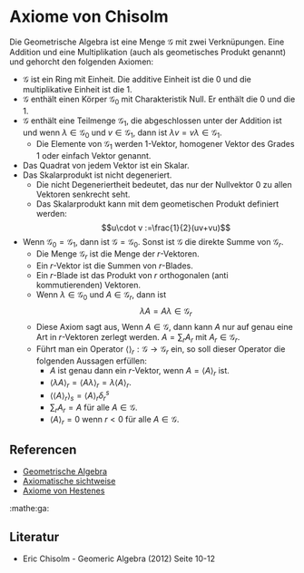 # Axiome von Chisolm

Die Geometrische Algebra ist eine Menge $\mathscr{G}$ mit zwei Verknüpungen.
Eine Addition und eine Multiplikation (auch als geometisches Produkt genannt)
und gehorcht den folgenden Axiomen:

- $\mathscr{G}$ ist ein Ring mit Einheit. Die additive Einheit ist die $0$ und
  die multiplikative Einheit ist die $1$.
- $\mathscr{G}$ enthält einen Körper $\mathscr{G}_0$ mit Charakteristik Null.
  Er enthält die $0$ und die $1$.
- $\mathscr{G}$ enthält eine Teilmenge $\mathscr{G}_1$, die abgeschlossen unter
  der Addition ist und wenn $\lambda\in\mathscr{G}_0$ und $v\in\mathscr{G}_1$,
  dann ist $\lambda v=v\lambda\in\mathscr{G}_1$.
  - Die Elemente von $\mathscr{G}_1$ werden $1$-Vektor, homogener Vektor des
    Grades $1$ oder einfach Vektor genannt.
- Das Quadrat von jedem Vektor ist ein Skalar.
- Das Skalarprodukt ist nicht degeneriert.
  - Die nicht Degeneriertheit bedeutet, das nur der Nullvektor $0$ zu allen
    Vektoren senkrecht seht.
  - Das Skalarprodukt kann mit dem geometischen Produkt definiert werden:
    $$u\cdot v :=\frac{1}{2}(uv+vu)$$
- Wenn $\mathscr{G}_0=\mathscr{G}_1$, dann ist $\mathscr{G}=\mathscr{G}_0$.
  Sonst ist $\mathscr{G}$ die direkte Summe von $\mathscr{G}_r$.
  - Die Menge $\mathscr{G}_r$ ist die Menge der $r$-Vektoren.
  - Ein $r$-Vektor ist die Summen von $r$-Blades.
  - Ein $r$-Blade ist das Produkt von $r$ orthogonalen (anti kommutierenden)
    Vektoren.
  - Wenn $\lambda\in\mathscr{G}_0$ und $A\in\mathscr{G}_r$,
    dann ist
    $$\lambda A=A\lambda\in\mathscr{G}_r$$
  - Diese Axiom sagt aus, Wenn $A\in\mathscr{G}$, dann kann $A$ nur auf genau
    eine Art in $r$-Vektoren zerlegt werden. $A=\sum_r A_r$ mit
    $A_r\in\mathscr{G}_r$.
  - Führt man ein Operator $\langle \rangle_r:\mathscr{G}\to\mathscr{G}_r$ ein,
    so soll dieser Operator die folgenden Aussagen erfüllen:
    - $A$ ist genau dann ein $r$-Vektor, wenn $A = \langle A\rangle_r$ ist.
    - $\langle\lambda A\rangle_r=\langle A\lambda\rangle_r=\lambda\langle A\rangle_r$.
    - $\langle\langle A\rangle_r\rangle_s = \langle A\rangle_r\delta_r^s$
    - $\sum_r A_r = A$ für alle $A\in\mathscr{G}$.
    - $\langle A\rangle_r = 0$ wenn $r<0$ für alle $A\in\mathscr{G}$.

## Referencen

- [Geometrische Algebra](f35d.md)
- [Axiomatische sichtweise](il6v.md)
- [Axiome von Hestenes](ciuz.md)

:mathe:ga:

## Literatur

- Eric Chisolm - Geomeric Algebra (2012) Seite 10-12
